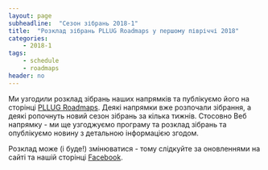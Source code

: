 ```yaml
---
layout: page
subheadline:  "Сезон зібрань 2018-1"
title:  "Розклад зібрань PLLUG Roadmaps у першому півріччі 2018"
categories:
    - 2018-1
tags:
    - schedule
    - roadmaps
header: no
---
```


Ми узгодили розклад зібрань наших напрямків та публікуємо його на сторінці [PLLUG Roadmaps](http://pllug.org.ua/pllug-roadmaps/). Деякі напрямки вже розпочали зібрання, а деякі ропочнуть новий сезон зібрань за кілька тижнів. Стосовно Веб напрямку - ми ще узгоджуємо програму та розклад зібрань та опублікуємо новину з детальною інформацією згодом.

Розклад може (і буде!) змінюватися - тому слідкуйте за оновленнями на сайті та нашій сторінці [Facebook](https://www.facebook.com/PLLUGcommunity).
<!--more-->

